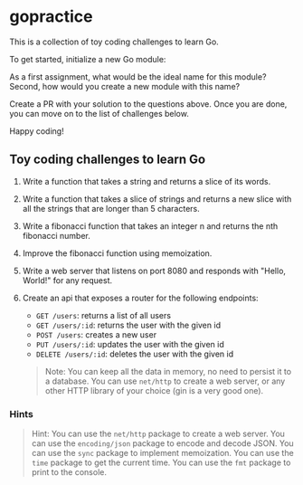 # gopractice

This is a collection of toy coding challenges to learn Go.

To get started, initialize a new Go module:

As a first assignment, what would be the ideal name for this module?
Second, how would you create a new module with this name?

Create a PR with your solution to the questions above. Once you are done, you can move on to the list of challenges below.

Happy coding!


## Toy coding challenges to learn Go


1. Write a function that takes a string and returns a slice of its words.

2. Write a function that takes a slice of strings and returns a new slice with all the strings that are longer than 5 characters.

3. Write a fibonacci function that takes an integer n and returns the nth fibonacci number.

4. Improve the fibonacci function using memoization.

5. Write a web server that listens on port 8080 and responds with "Hello, World!" for any request.

6. Create an api that exposes a router for the following endpoints:

   - `GET /users`: returns a list of all users
   - `GET /users/:id`: returns the user with the given id
   - `POST /users`: creates a new user
   - `PUT /users/:id`: updates the user with the given id
   - `DELETE /users/:id`: deletes the user with the given id

   > Note: You can keep all the data in memory, no need to persist it to a database.
   > You can use `net/http` to create a web server, or any other HTTP library of your choice (gin is a very good one).


### Hints

> Hint: You can use the `net/http` package to create a web server.
> You can use the `encoding/json` package to encode and decode JSON.
> You can use the `sync` package to implement memoization.
> You can use the `time` package to get the current time.
> You can use the `fmt` package to print to the console.

